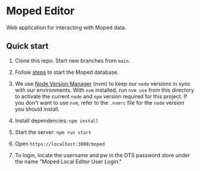 # Moped Editor

Web application for interacting with Moped data.

## Quick start

1. Clone this repo. Start new branches from `main`.

2. Follow [steps](https://github.com/cityofaustin/atd-moped/tree/main/moped-database#readme) to start the Moped database.

3. We use [Node Version Manager](https://github.com/nvm-sh/nvm) (nvm) to keep our `node` versions in sync with our environments. With `nvm` installed, run `nvm use` from this directory to activate the current `node` and `npm` version required for this project. If you don't want to use `nvm`, refer to the `.nvmrc` file for the `node` version you should install.

4. Install dependencies: `npm install`

5. Start the server: `npm run start`

6. Open `https://localhost:3000/moped`

7. To login, locate the username and pw in the DTS password store under the name "Moped Local Editor User Login."
